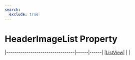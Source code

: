 ```yaml
---
search:
  exclude: true
---
```


<h1 class="heading"><span class="name">HeaderImageList Property</span></h1>

|----------------------------------|------|------|
|[ListView](../objects/listview.md)|&nbsp;|&nbsp;|
